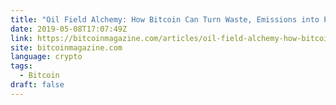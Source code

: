 ```yaml
---
title: "Oil Field Alchemy: How Bitcoin Can Turn Waste, Emissions into Proof-of-Work"
date: 2019-05-08T17:07:49Z
link: https://bitcoinmagazine.com/articles/oil-field-alchemy-how-bitcoin-can-turn-waste-emissions-proof-work/?utm_medium=RSS&utm_source=news.12bit.vn
site: bitcoinmagazine.com
language: crypto
tags:
  - Bitcoin
draft: false
---
```

